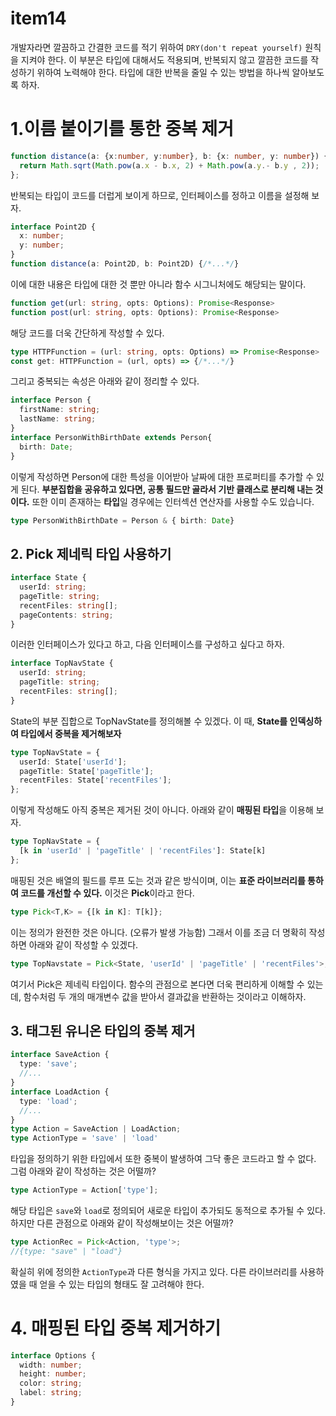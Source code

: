 # item14

개발자라면 깔끔하고 간결한 코드를 적기 위하여 `DRY(don't repeat yourself)` 원칙을 지켜야 한다. 이 부분은 타입에 대해서도 적용되며, 반복되지 않고 깔끔한 코드를 작성하기 위하여 노력해야 한다.
타입에 대한 반복을 줄일 수 있는 방법을 하나씩 알아보도록 하자.

# 1.이름 붙이기를 통한 중복 제거
```ts
function distance(a: {x:number, y:number}, b: {x: number, y: number}) {
  return Math.sqrt(Math.pow(a.x - b.x, 2) + Math.pow(a.y.- b.y , 2));
};
```
반복되는 타입이 코드를 더럽게 보이게 하므로, 인터페이스를 정하고 이름을 설정해 보자.
```ts
interface Point2D {	
  x: number;
  y: number;
}
function distance(a: Point2D, b: Point2D) {/*...*/}
```
이에 대한 내용은 타입에 대한 것 뿐만 아니라 함수 시그니처에도 해당되는 말이다.
```ts
function get(url: string, opts: Options): Promise<Response>
function post(url: string, opts: Options): Promise<Response>
```	
해당 코드를 더욱 간단하게 작성할 수 있다.
```ts
type HTTPFunction = (url: string, opts: Options) => Promise<Response>
const get: HTTPFunction = (url, opts) => {/*...*/}
```
그리고 중복되는 속성은 아래와 같이 정리할 수 있다.
```ts
interface Person {
  firstName: string;
  lastName: string;
}
interface PersonWithBirthDate extends Person{
  birth: Date;
}
```
이렇게 작성하면 Person에 대한 특성을 이어받아 날짜에 대한 프로퍼티를 추가할 수 있게 된다. **부분집합을 공유하고 있다면, 공통 필드만 골라서 기반 클래스로 분리해 내는 것이다.**
또한 이미 존재하는 **타입**일 경우에는 인터섹션 연산자를 사용할 수도 있습니다.
```ts
type PersonWithBirthDate = Person & { birth: Date}
```
## 2. Pick 제네릭 타입 사용하기
```ts
interface State {
  userId: string;
  pageTitle: string;
  recentFiles: string[];
  pageContents: string;
}
```
이러한 인터페이스가 있다고 하고, 다음 인터페이스를 구성하고 싶다고 하자.
```ts
interface TopNavState {
  userId: string;
  pageTitle: string;
  recentFiles: string[];
}
```
State의 부분 집합으로 TopNavState를 정의해볼 수 있겠다. 이 때, **State를 인덱싱하여 타입에서 중복을 제거해보자**
```ts
type TopNavState = {
  userId: State['userId'];
  pageTitle: State['pageTitle'];
  recentFiles: State['recentFiles'];
};
```
이렇게 작성해도 아직 중복은 제거된 것이 아니다. 
아래와 같이 **매핑된 타입**을 이용해 보자.
```ts
type TopNavState = {
  [k in 'userId' | 'pageTitle' | 'recentFiles']: State[k]
};
```
매핑된 것은 배열의 필드를 루프 도는 것과 같은 방식이며, 이는 **표준 라이브러리를 통하여 코드를 개선할 수 있다.**
이것은 **Pick**이라고 한다.
```ts
type Pick<T,K> = {[k in K]: T[k]};
```
이는 정의가 완전한 것은 아니다. (오류가 발생 가능함) 그래서 이를 조금 더 명확히 작성하면 아래와 같이 작성할 수 있겠다.
```ts
type TopNavstate = Pick<State, 'userId' | 'pageTitle' | 'recentFiles'>;
```
여기서 Pick은 제네릭 타입이다. 함수의 관점으로 본다면 더욱 편리하게 이해할 수 있는데, 함수처럼 두 개의 매개변수 값을 받아서 결과값을 반환하는 것이라고 이해하자.

## 3. 태그된 유니온 타입의 중복 제거
```ts
interface SaveAction {
  type: 'save';
  //...
}
interface LoadAction {
  type: 'load';
  //...
}
type Action = SaveAction | LoadAction;
type ActionType = 'save' | 'load'
```
타입을 정의하기 위한 타입에서 또한 중복이 발생하여 그닥 좋은 코드라고 할 수 없다.
그럼 아래와 같이 작성하는 것은 어떨까?
```ts
type ActionType = Action['type'];
```
해당 타입은 `save`와 `load`로 정의되어 새로운 타입이 추가되도 동적으로 추가될 수 있다. 하지만 다른 관점으로 아래와 같이 작성해보이는 것은 어떨까?
```ts
type ActionRec = Pick<Action, 'type'>;
//{type: "save" | "load"}
```
확실히 위에 정의한 `ActionType`과 다른 형식을 가지고 있다. 다른 라이브러리를 사용하였을 때 얻을 수 있는 타입의 형태도 잘 고려해야 한다.

# 4. 매핑된 타입 중복 제거하기
```ts
interface Options {
  width: number;
  height: number;
  color: string;
  label: string;
}
```

